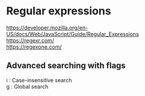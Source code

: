 # Regular expressions

https://developer.mozilla.org/en-US/docs/Web/JavaScript/Guide/Regular_Expressions \
https://regexr.com/ \
https://regexone.com/

## Advanced searching with flags

i : Case-insensitive search \
g : Global search
